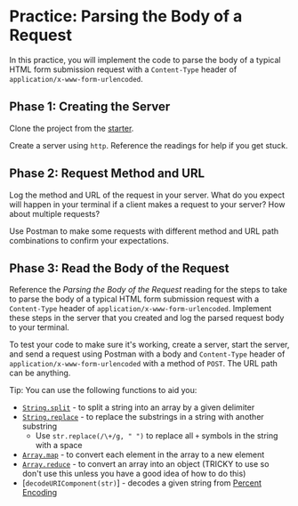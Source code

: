 # Practice: Parsing the Body of a Request

In this practice, you will implement the code to parse the body of a typical
HTML form submission request with a `Content-Type` header of
`application/x-www-form-urlencoded`.

## Phase 1: Creating the Server

Clone the project from the [starter].

Create a server using `http`. Reference the readings for help if you get stuck.

## Phase 2: Request Method and URL

Log the method and URL of the request in your server. What do you expect will
happen in your terminal if a client makes a request to your server? How about
multiple requests?

Use Postman to make some requests with different method and URL path
combinations to confirm your expectations.

## Phase 3: Read the Body of the Request

Reference the _Parsing the Body of the Request_ reading for the steps to take to
parse the body of a typical HTML form submission request with a `Content-Type`
header of `application/x-www-form-urlencoded`. Implement these steps in the
server that you created and log the parsed request body to your terminal.

To test your code to make sure it's working, create a server, start the server,
and send a request using Postman with a body and `Content-Type` header of
`application/x-www-form-urlencoded` with a method of `POST`. The URL path can be
anything.

Tip: You can use the following functions to aid you:

- [`String.split`] - to split a string into an array by a given delimiter
- [`String.replace`] - to replace the substrings in a string with another
  substring
  - Use `str.replace(/\+/g, " ")` to replace all `+` symbols in the string
    with a space
- [`Array.map`] - to convert each element in the array to a new element
- [`Array.reduce`] - to convert an array into an object (TRICKY to use so don't
  use this unless you have a good idea of how to do this)
- [`decodeURIComponent(str)`] - decodes a given string from [Percent Encoding]

[`String.split`]: https://developer.mozilla.org/en-US/docs/Web/JavaScript/Reference/Global_Objects/String/split
[`String.replace`]: https://developer.mozilla.org/en-US/docs/Web/JavaScript/Reference/Global_Objects/String/replace
[`Array.map`]: https://developer.mozilla.org/en-US/docs/Web/JavaScript/Reference/Global_Objects/Array/map
[`Array.reduce`]: https://developer.mozilla.org/en-US/docs/Web/JavaScript/Reference/Global_Objects/Array/reduce
[`decodeURIComponent`]: https://developer.mozilla.org/en-US/docs/Web/JavaScript/Reference/Global_Objects/decodeURIComponent
[Percent Encoding]: https://developer.mozilla.org/en-US/docs/Glossary/percent-encoding
[starter]: https://github.com/appacademy-starters/practice-parsing-request-body